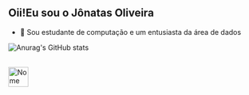 ## Oii!Eu sou o Jônatas Oliveira 

- 🌱 Sou estudante de computação e um entusiasta da área de dados

![Anurag's GitHub stats](https://github-readme-stats.vercel.app/api?username=Jonatas-G-Oliveira&show_icons=true&theme=dracula)

<div style = "display: inline_block"><br>
  <img align="center" alt="Nome" heigh = "30" width="40" src="https://github.com/Jonatas-G-Oliveira/Jonatas-G-Oliveira/edit/main/INTEGRANTES.png"
</div>
